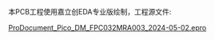 <!--
 Copyright 2024 embeddedboys developers.
 SPDX-License-Identifier: MIT
-->

本PCB工程使用嘉立创EDA专业版绘制，工程源文件:

[ProDocument_Pico_DM_FPC032MRA003_2024-05-02.epro](http://embeddedboys.com/uploads/fpc032mra003/hardware/ProDocument_Pico_DM_FPC032MRA003_2024-05-02.epro)